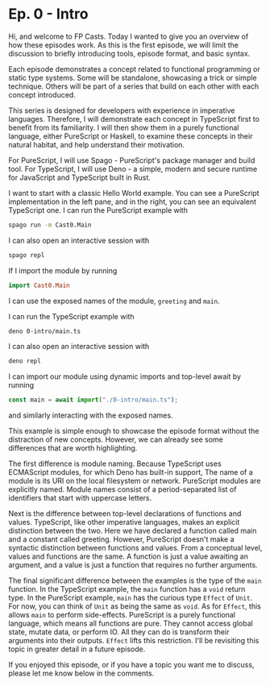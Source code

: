 # Ep. 0 - Intro

Hi, and welcome to FP Casts. Today I wanted to give you an overview of how these
episodes work. As this is the first episode, we will limit the discussion to briefly
introducing tools, episode format, and basic syntax.

Each episode demonstrates a concept related to functional programming or static
type systems. Some will be standalone, showcasing a trick or simple technique.
Others will be part of a series that build on each other with each concept introduced.

This series is designed for developers with experience in imperative languages.
Therefore, I will demonstrate each concept in TypeScript first to benefit from its
familiarity. I will then show them in a purely functional language, either PureScript
or Haskell, to examine these concepts in their natural habitat, and help understand
their motivation.

For PureScript, I will use Spago - PureScript's package manager and build tool.
For TypeScript, I will use Deno - a simple, modern and secure runtime for JavaScript
and TypeScript built in Rust.

I want to start with a classic Hello World example. You can see a PureScript implementation
in the left pane, and in the right, you can see an equivalent TypeScript one. I
can run the PureScript example with

```zsh
spago run -m Cast0.Main
```

I can also open an interactive session with

```zsh
spago repl
```

If I import the module by running

```purs
import Cast0.Main
```

I can use the exposed names of the module, `greeting` and `main`.

I can run the TypeScript example with

```zsh
deno 0-intro/main.ts
```

I can also open an interactive session with

```zsh
deno repl
```

I can import our module using dynamic imports and top-level await by running

```typescript
const main = await import("./0-intro/main.ts");
```

and similarly interacting with the exposed names.

This example is simple enough to showcase the episode format without the distraction
of new concepts. However, we can already see some differences that are worth highlighting.

The first difference is module naming. Because TypeScript uses ECMAScript modules,
for which Deno has built-in support, The name of a module is its URI on the local
filesystem or network. PureScript modules are explicitly named. Module names consist
of a period-separated list of identifiers that start with uppercase letters.

Next is the difference between top-level declarations of functions and values. TypeScript,
like other imperative languages, makes an explicit distinction between the two.
Here we have declared a function called main and a constant called greeting. However,
PureScript doesn't make a syntactic distinction between functions and values. From
a conceptual level, values and functions are the same. A function is just a value
awaiting an argument, and a value is just a function that requires no further arguments.

The final significant difference between the examples is the type of the `main`
function. In the TypeScript example, the `main` function has a `void` return type.
In the PureScript example, `main` has the curious type `Effect` of `Unit`. For now,
you can think of `Unit` as being the same as `void`. As for `Effect`, this allows
`main` to perform side-effects. PureScript is a purely functional language, which
means all functions are pure. They cannot access global state, mutate data, or perform
IO. All they can do is transform their arguments into their outputs. `Effect` lifts
this restriction. I'll be revisiting this topic in greater detail in a future episode.

If you enjoyed this episode, or if you have a topic you want me to discuss, please
let me know below in the comments.
